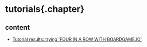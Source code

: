 ﻿
# tutorials{.chapter}

## content

- [Tutorial results: trying 'FOUR IN A ROW WITH BOARDGAME.IO'](four_in_a_row.md)
